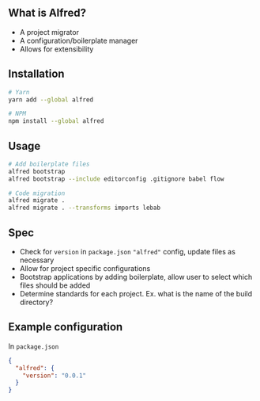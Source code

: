 ## What is Alfred?
* A project migrator
* A configuration/boilerplate manager
* Allows for extensibility


## Installation
```bash
# Yarn
yarn add --global alfred

# NPM
npm install --global alfred
```

## Usage
```bash
# Add boilerplate files
alfred bootstrap
alfred bootstrap --include editorconfig .gitignore babel flow

# Code migration
alfred migrate .
alfred migrate . --transforms imports lebab
```

## Spec
* Check for `version` in `package.json` `"alfred"` config, update files as necessary
* Allow for project specific configurations
* Bootstrap applications by adding boilerplate, allow user to select which files should be added
* Determine standards for each project. Ex. what is the name of the build directory?

## Example configuration
In `package.json`
```json
{
  "alfred": {
    "version": "0.0.1"
  }
}
```
